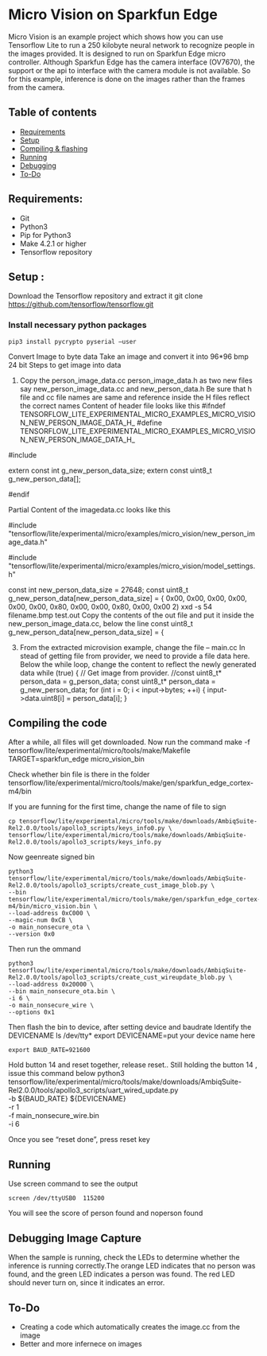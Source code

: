 # Micro Vision on Sparkfun Edge 

Micro Vision is an example project which shows how you can use Tensorflow Lite to run a 250 kilobyte neural network to recognize people in the images provided. It is designed to run on Sparkfun Edge micro controller. 
Although Sparkfun Edge has the camera interface (OV7670), the support or the api to interface with the camera module is not available. So for this example, inference is done on the images rather than the frames from the camera. 
## Table of contents
-   [Requirements](#requirements)
-   [Setup](#setup)
-   [Compiling & flashing](#compiling-the-code)
-   [Running](#running)
-   [Debugging](#debugging)
-   [To-Do](#to-do)

## Requirements:
-   Git
-   Python3
-   Pip for Python3
-   Make 4.2.1 or higher
-   Tensorflow repository

## Setup :
Download the Tensorflow repository and extract it
git clone https://github.com/tensorflow/tensorflow.git

### Install necessary python packages
	pip3 install pycrypto pyserial –user
Convert Image to byte data
Take an image and convert it into 96*96 bmp 24 bit 
Steps to get image into data
1. Copy the person_image_data.cc person_image_data.h as two  new files say  new_person_image_data.cc and new_person_data.h Be sure that h file and cc file names are same and reference inside the H files reflect the correct names
Content of header file looks like this
#ifndef TENSORFLOW_LITE_EXPERIMENTAL_MICRO_EXAMPLES_MICRO_VISION_NEW_PERSON_IMAGE_DATA_H_
#define TENSORFLOW_LITE_EXPERIMENTAL_MICRO_EXAMPLES_MICRO_VISION_NEW_PERSON_IMAGE_DATA_H_

#include <cstdint>

extern const int g_new_person_data_size;
extern const uint8_t g_new_person_data[];

#endif  

Partial Content of the imagedata.cc looks like this

#include "tensorflow/lite/experimental/micro/examples/micro_vision/new_person_image_data.h"

#include "tensorflow/lite/experimental/micro/examples/micro_vision/model_settings.h"

const int new_person_data_size = 27648;
const uint8_t g_new_person_data[new_person_data_size] = {
  0x00, 0x00, 0x00, 0x00, 0x00, 0x00, 0x80, 0x00, 0x00, 0x80, 0x00, 0x00
       2) xxd -s 54 filename.bmp test.out
Copy the contents of the out file and put it inside the new_person_image_data.cc, below the line 
const uint8_t g_new_person_data[new_person_data_size] = {

3) From the extracted microvision example, change the file – main.cc 
In stead of getting file from provider, we need to provide a file data here.
Below the while loop, change the content to reflect the newly generated data
while (true) {
    // Get image from provider.
	  //const uint8_t* person_data = g_person_data;
	  const uint8_t* person_data = g_new_person_data;
	    for (int i = 0; i < input->bytes; ++i) {
	      input->data.uint8[i] = person_data[i];
	    }

## Compiling the code
After a while, all files will get downloaded. Now run the command
	make -f tensorflow/lite/experimental/micro/tools/make/Makefile TARGET=sparkfun_edge micro_vision_bin

Check whether bin file is there in the folder
	tensorflow/lite/experimental/micro/tools/make/gen/sparkfun_edge_cortex-m4/bin

If you are funning for the first time, change the name of file to sign

	cp tensorflow/lite/experimental/micro/tools/make/downloads/AmbiqSuite-Rel2.0.0/tools/apollo3_scripts/keys_info0.py \
	tensorflow/lite/experimental/micro/tools/make/downloads/AmbiqSuite-Rel2.0.0/tools/apollo3_scripts/keys_info.py
Now geenreate signed bin

	python3 tensorflow/lite/experimental/micro/tools/make/downloads/AmbiqSuite-Rel2.0.0/tools/apollo3_scripts/create_cust_image_blob.py \
	--bin tensorflow/lite/experimental/micro/tools/make/gen/sparkfun_edge_cortex-m4/bin/micro_vision.bin \
	--load-address 0xC000 \
	--magic-num 0xCB \
	-o main_nonsecure_ota \
	--version 0x0


Then run the ommand

	python3 tensorflow/lite/experimental/micro/tools/make/downloads/AmbiqSuite-Rel2.0.0/tools/apollo3_scripts/create_cust_wireupdate_blob.py \
	--load-address 0x20000 \
	--bin main_nonsecure_ota.bin \
	-i 6 \
	-o main_nonsecure_wire \
	--options 0x1

Then flash the bin to device, after setting device and baudrate
Identify the DEVICENAME
	ls /dev/tty* 
	export DEVICENAME=put your device name here

	export BAUD_RATE=921600

Hold button 14 and reset together, release reset..
Still holding the button 14 , issue this command below
	python3 tensorflow/lite/experimental/micro/tools/make/downloads/AmbiqSuite-Rel2.0.0/tools/apollo3_scripts/uart_wired_update.py \
	-b ${BAUD_RATE} ${DEVICENAME} \
	-r 1 \
	-f main_nonsecure_wire.bin \
	-i 6

Once you see “reset done”, press reset key

## Running

Use screen command to see the output

	screen /dev/ttyUSB0  115200

You will see the score of person found and noperson found

## Debugging Image Capture
When the sample is running, check the LEDs to determine whether the inference is running correctly.The orange LED indicates that no person was found, and the green LED indicates a person was found. The red LED should never turn on, since it indicates an error.

## To-Do
-   Creating a code which automatically creates the image.cc from the image
-   Better and more infernece on images
